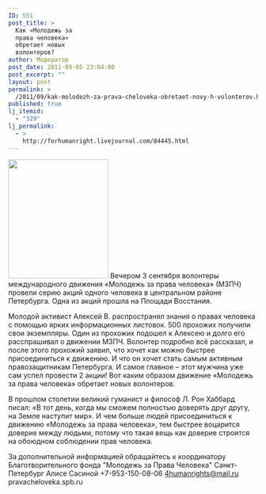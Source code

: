 ```yaml
---
ID: 551
post_title: >
  Как «Молодежь за
  права человека»
  обретает новых
  волонтеров?
author: Модератор
post_date: 2011-09-05 23:04:00
post_excerpt: ""
layout: post
permalink: >
  /2011/09/kak-molodezh-za-prava-cheloveka-obretaet-novy-h-volonterov.html
published: true
lj_itemid:
  - "329"
lj_permalink:
  - >
    http://forhumanright.livejournal.com/84445.html
---
```

<a href="http://pics.livejournal.com/forhumanright/pic/00008r2h/"><img src="http://pics.livejournal.com/forhumanright/pic/00008r2h" width="202" height="240" border='0'/></a> Вечером 3 сентября волонтеры международного движения «Молодежь за права человека» (МЗПЧ) провели серию акций одного человека в центральном районе Петербурга. Одна из акций прошла на Площади Восстания.

Молодой активист Алексей В. распространял знания о правах человека с помощью ярких информационных листовок. 500 прохожих получили свои экземпляры. Один из прохожих подошел к Алексею и долго его расспрашивал о движении МЗПЧ. Волонтер подробно всё рассказал, и после этого прохожий заявил, что хочет как можно быстрее присоединиться к движению. И что он хочет стать самым активным правозащитникам Петербурга. И самое главное – этот мужчина уже сам успел провести 2 акции! Вот каким образом движение «Молодежь за права человека» обретает новых волонтеров.

В прошлом столетии великий гуманист и философ Л. Рон Хаббард писал: «В тот день, когда мы сможем полностью доверять друг другу, на Земле наступит мир». И чем больше людей присоединиться к движению «Молодежь за права человека», тем быстрее воцарится доверие между людьми, потому что такая вещь как доверие строится на обоюдном соблюдении прав человека.

За дополнительной информацией обращайтесь к координатору 
Благотворительного фонда "Молодежь за Права Человека" Санкт-Петербург 
Алисе Сасиной
+7-953-150-08-06 
4humanrights@mail.ru
pravacheloveka.spb.ru
